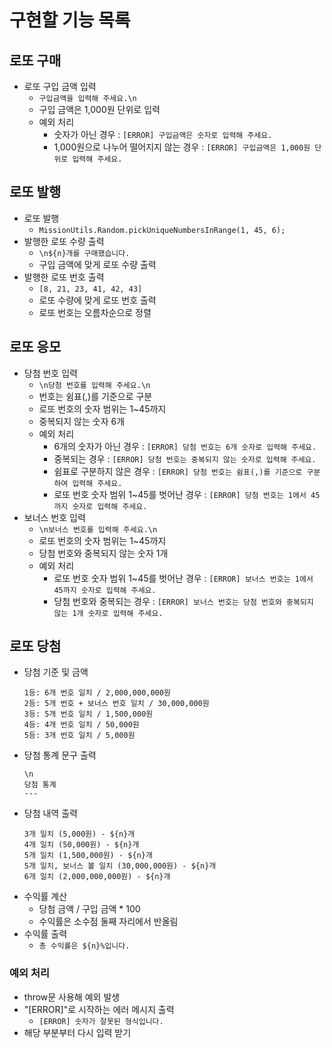 # 구현할 기능 목록

## 로또 구매

- 로또 구입 금액 입력
  - `구입금액을 입력해 주세요.\n`
  - 구입 금액은 1,000원 단위로 입력
  - 예외 처리
    - 숫자가 아닌 경우 : `[ERROR] 구입금액은 숫자로 입력해 주세요.`
    - 1,000원으로 나누어 떨어지지 않는 경우 : `[ERROR] 구입금액은 1,000원 단위로 입력해 주세요.`

## 로또 발행

- 로또 발행
  - `MissionUtils.Random.pickUniqueNumbersInRange(1, 45, 6);`
- 발행한 로또 수량 출력
  - `\n${n}개를 구매했습니다.`
  - 구입 금액에 맞게 로또 수량 출력
- 발행한 로또 번호 출력
  - `[8, 21, 23, 41, 42, 43]`
  - 로또 수량에 맞게 로또 번호 출력
  - 로또 번호는 오름차순으로 정렬

## 로또 응모

- 당첨 번호 입력
  - `\n당첨 번호를 입력해 주세요.\n`
  - 번호는 쉼표(,)를 기준으로 구분
  - 로또 번호의 숫자 범위는 1~45까지
  - 중복되지 않는 숫자 6개
  - 예외 처리
    - 6개의 숫자가 아닌 경우 : `[ERROR] 당첨 번호는 6개 숫자로 입력해 주세요.`
    - 중복되는 경우 : `[ERROR] 당첨 번호는 중복되지 않는 숫자로 입력해 주세요.`
    - 쉼표로 구분하지 않은 경우 : `[ERROR] 당첨 번호는 쉼표(,)를 기준으로 구분하여 입력해 주세요.`
    - 로또 번호 숫자 범위 1~45를 벗어난 경우 : `[ERROR] 당첨 번호는 1에서 45까지 숫자로 입력해 주세요.`
- 보너스 번호 입력
  - `\n보너스 번호를 입력해 주세요.\n`
  - 로또 번호의 숫자 범위는 1~45까지
  - 당첨 번호와 중복되지 않는 숫자 1개
  - 예외 처리
    - 로또 번호 숫자 범위 1~45를 벗어난 경우 : `[ERROR] 보너스 번호는 1에서 45까지 숫자로 입력해 주세요.`
    - 당첨 번호와 중복되는 경우 : `[ERROR] 보너스 번호는 당첨 번호와 중복되지 않는 1개 숫자로 입력해 주세요.`

## 로또 당첨

- 당첨 기준 및 금액
  ```
  1등: 6개 번호 일치 / 2,000,000,000원
  2등: 5개 번호 + 보너스 번호 일치 / 30,000,000원
  3등: 5개 번호 일치 / 1,500,000원
  4등: 4개 번호 일치 / 50,000원
  5등: 3개 번호 일치 / 5,000원
  ```
- 당첨 통계 문구 출력
  ```
  \n
  당첨 통계
  ---
  ```
- 당첨 내역 출력
  ```
  3개 일치 (5,000원) - ${n}개
  4개 일치 (50,000원) - ${n}개
  5개 일치 (1,500,000원) - ${n}개
  5개 일치, 보너스 볼 일치 (30,000,000원) - ${n}개
  6개 일치 (2,000,000,000원) - ${n}개
  ```
- 수익률 계산
  - 당첨 금액 / 구입 금액 \* 100
  - 수익률은 소수점 둘째 자리에서 반올림
- 수익률 출력
  - `총 수익률은 ${n}%입니다.`

### 예외 처리

- throw문 사용해 예외 발생
- "[ERROR]"로 시작하는 에러 메시지 출력
  - `[ERROR] 숫자가 잘못된 형식입니다.`
- 해당 부분부터 다시 입력 받기
